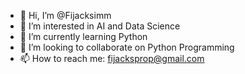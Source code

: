 - 👋 Hi, I’m @Fijacksimm
- 👀 I’m interested in AI and Data Science
- 🌱 I’m currently learning Python
- 💞️ I’m looking to collaborate on Python Programming
- 📫 How to reach me: fijacksprop@gmail.com

<!---
Fijacksimm/Fijacksimm is a ✨ special ✨ repository because its `README.md` (this file) appears on your GitHub profile.
You can click the Preview link to take a look at your changes.
--->
